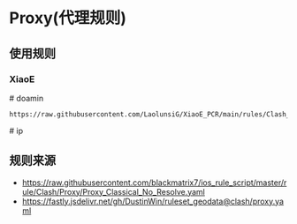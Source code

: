 # Proxy(代理规则)

## 使用规则
### XiaoE
\# doamin
```
https://raw.githubusercontent.com/LaolunsiG/XiaoE_PCR/main/rules/Clash_Meta/Proxy/Proxy_Domain.yaml
```

\# ip

## 规则来源
- https://raw.githubusercontent.com/blackmatrix7/ios_rule_script/master/rule/Clash/Proxy/Proxy_Classical_No_Resolve.yaml
- https://fastly.jsdelivr.net/gh/DustinWin/ruleset_geodata@clash/proxy.yaml
